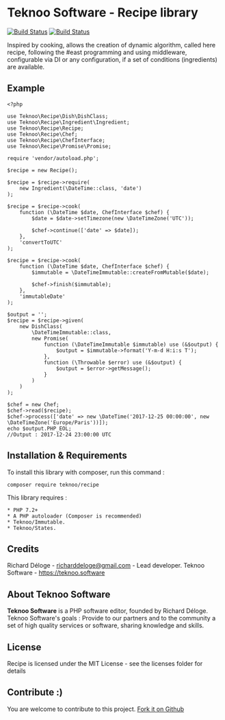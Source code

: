Teknoo Software - Recipe library
================================

[![Build Status](https://travis-ci.org/TeknooSoftware/recipe.svg?branch=master)](https://travis-ci.org/TeknooSoftware/recipe) [![Build Status](https://travis-ci.org/TeknooSoftware/recipe.svg?branch=master)](https://travis-ci.org/TeknooSoftware/recipe)

Inspired by cooking, allows the creation of dynamic algorithm, called here recipe,
following the #east programming and using middleware, configurable via DI or any configuration,
if a set of conditions (ingredients) are available.

Example
-------

    <?php

    use Teknoo\Recipe\Dish\DishClass;
    use Teknoo\Recipe\Ingredient\Ingredient;
    use Teknoo\Recipe\Recipe;
    use Teknoo\Recipe\Chef;
    use Teknoo\Recipe\ChefInterface;
    use Teknoo\Recipe\Promise\Promise;

    require 'vendor/autoload.php';

    $recipe = new Recipe();

    $recipe = $recipe->require(
        new Ingredient(\DateTime::class, 'date')
    );

    $recipe = $recipe->cook(
        function (\DateTime $date, ChefInterface $chef) {
            $date = $date->setTimezone(new \DateTimeZone('UTC'));

            $chef->continue(['date' => $date]);
        },
        'convertToUTC'
    );

    $recipe = $recipe->cook(
        function (\DateTime $date, ChefInterface $chef) {
            $immutable = \DateTimeImmutable::createFromMutable($date);

            $chef->finish($immutable);
        },
        'immutableDate'
    );

    $output = '';
    $recipe = $recipe->given(
        new DishClass(
            \DateTimeImmutable::class,
            new Promise(
                function (\DateTimeImmutable $immutable) use (&$output) {
                    $output = $immutable->format('Y-m-d H:i:s T');
                },
                function (\Throwable $error) use (&$output) {
                    $output = $error->getMessage();
                }
            )
        )
    );

    $chef = new Chef;
    $chef->read($recipe);
    $chef->process(['date' => new \DateTime('2017-12-25 00:00:00', new \DateTimeZone('Europe/Paris'))]);
    echo $output.PHP_EOL;
    //Output : 2017-12-24 23:00:00 UTC

Installation & Requirements
---------------------------
To install this library with composer, run this command :

    composer require teknoo/recipe

This library requires :

    * PHP 7.2+
    * A PHP autoloader (Composer is recommended)
    * Teknoo/Immutable.
    * Teknoo/States.

Credits
-------
Richard Déloge - <richarddeloge@gmail.com> - Lead developer.
Teknoo Software - <https://teknoo.software>

About Teknoo Software
---------------------
**Teknoo Software** is a PHP software editor, founded by Richard Déloge.
Teknoo Software's goals : Provide to our partners and to the community a set of high quality services or software,
 sharing knowledge and skills.

License
-------
Recipe is licensed under the MIT License - see the licenses folder for details

Contribute :)
-------------

You are welcome to contribute to this project. [Fork it on Github](CONTRIBUTING.md)
